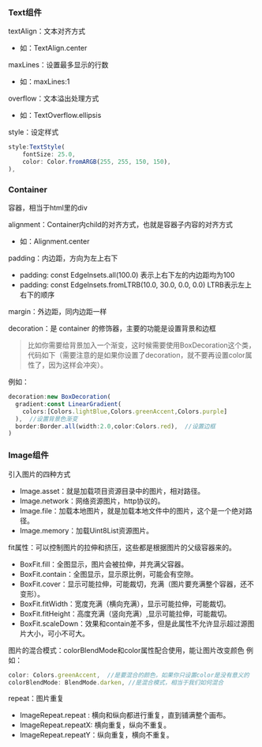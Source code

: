 ### Text组件
textAlign：文本对齐方式
- 如：TextAlign.center

maxLines：设置最多显示的行数
- 如：maxLines:1

overflow：文本溢出处理方式
- 如：TextOverflow.ellipsis

style：设定样式
```js
style:TextStyle(
    fontSize: 25.0,
    color: Color.fromARGB(255, 255, 150, 150),
),
```


### Container
容器，相当于html里的div

alignment：Container内child的对齐方式，也就是容器子内容的对齐方式
- 如：Alignment.center

padding：内边距，方向为左上右下
- padding: const EdgeInsets.all(100.0)  表示上右下左的内边距均为100
- padding: const EdgeInsets.fromLTRB(10.0, 30.0, 0.0, 0.0)  LTRB表示左上右下的顺序

margin：外边距，同内边距一样

decoration：是 container 的修饰器，主要的功能是设置背景和边框
> 比如你需要给背景加入一个渐变，这时候需要使用BoxDecoration这个类，代码如下（需要注意的是如果你设置了decoration，就不要再设置color属性了，因为这样会冲突）。

例如：
```js
decoration:new BoxDecoration(
  gradient:const LinearGradient(
    colors:[Colors.lightBlue,Colors.greenAccent,Colors.purple]
  ),  //设置背景色渐变
  border:Border.all(width:2.0,color:Colors.red),  //设置边框
)
```

### Image组件
引入图片的四种方式
- Image.asset：就是加载项目资源目录中的图片，相对路径。
- Image.network：网络资源图片，http协议的。
- Image.file：加载本地图片，就是加载本地文件中的图片，这个是一个绝对路径。
- Image.memory：加载Uint8List资源图片。

fit属性：可以控制图片的拉伸和挤压，这些都是根据图片的父级容器来的。
- BoxFit.fill：全图显示，图片会被拉伸，并充满父容器。
- BoxFit.contain：全图显示，显示原比例，可能会有空隙。
- BoxFit.cover：显示可能拉伸，可能裁切，充满（图片要充满整个容器，还不变形）。
- BoxFit.fitWidth：宽度充满（横向充满），显示可能拉伸，可能裁切。
- BoxFit.fitHeight：高度充满（竖向充满）,显示可能拉伸，可能裁切。
- BoxFit.scaleDown：效果和contain差不多，但是此属性不允许显示超过源图片大小，可小不可大。

图片的混合模式：colorBlendMode和color属性配合使用，能让图片改变颜色
例如：
```js
color: Colors.greenAccent,  //是要混合的颜色，如果你只设置color是没有意义的
colorBlendMode: BlendMode.darken, //是混合模式，相当于我们如何混合
```

repeat：图片重复
- ImageRepeat.repeat : 横向和纵向都进行重复，直到铺满整个画布。
- ImageRepeat.repeatX: 横向重复，纵向不重复。
- ImageRepeat.repeatY：纵向重复，横向不重复。

  